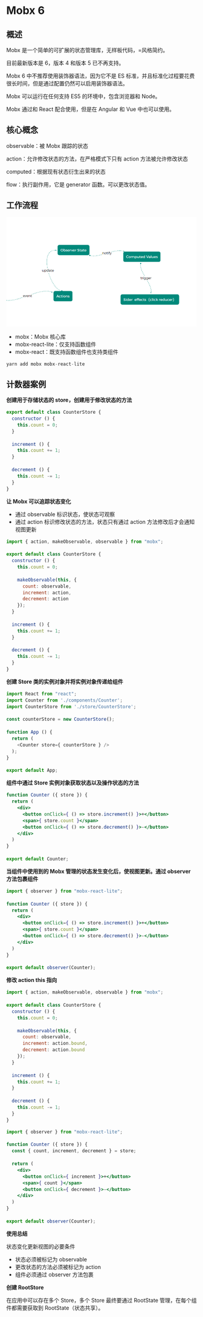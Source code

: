 # Mobx 6

## 概述

Mobx 是一个简单的可扩展的状态管理库，无样板代码，=风格简约。

目前最新版本是 6，版本 4 和版本 5 已不再支持。

Mobx 6 中不推荐使用装饰器语法，因为它不是 ES 标准，并且标准化过程要花费很长时间，但是通过配置仍然可以启用装饰器语法。

Mobx 可以运行在任何支持 ES5 的环境中，包含浏览器和 Node。

Mobx 通过和 React 配合使用，但是在 Angular 和 Vue 中也可以使用。

## 核心概念

observable：被 Mobx 跟踪的状态

action：允许修改状态的方法，在严格模式下只有 action 方法被允许修改状态

computed：根据现有状态衍生出来的状态

flow：执行副作用，它是 generator 函数。可以更改状态值。

## 工作流程

<img src="../images/mobx.png" style="zoom: 70%" />

* mobx：Mobx 核心库
* mobx-react-lite：仅支持函数组件
* mobx-react：既支持函数组件也支持类组件

```js
yarn add mobx mobx-react-lite
```

## 计数器案例

**创建用于存储状态的 store，创建用于修改状态的方法**

```js
export default class CounterStore {
  constructor () {
    this.count = 0;
  }

  increment () {
    this.count += 1;
  }

  decrement () {
    this.count -= 1;
  }
}
```

**让 Mobx 可以追踪状态变化**

* 通过 observable 标识状态，使状态可观察
* 通过 action 标识修改状态的方法，状态只有通过 action 方法修改后才会通知视图更新

```js
import { action, makeObservable, observable } from "mobx";

export default class CounterStore {
  constructor () {
    this.count = 0;

    makeObservable(this, {
      count: observable,
      increment: action,
      decrement: action
    });
  }

  increment () {
    this.count += 1;
  }

  decrement () {
    this.count -= 1;
  }
}
```

**创建 Store 类的实例对象并将实例对象传递给组件**

```js
import React from "react";
import Counter from './components/Counter';
import CounterStore from './store/CounterStore';

const counterStore = new CounterStore();

function App () {
  return (
    <Counter store={ counterStore } />
  );
}

export default App;
```

**组件中通过 Store 实例对象获取状态以及操作状态的方法**

```jsx
function Counter ({ store }) {
  return (
    <div>
      <button onClick={ () => store.increment() }>+</button>
      <span>{ store.count }</span>
      <button onClick={ () => store.decrement() }>-</button>
    </div>
  )
}

export default Counter;
```

**当组件中使用到的 Mobx 管理的状态发生变化后，使视图更新。通过 observer 方法包裹组件**

```jsx
import { observer } from "mobx-react-lite";

function Counter ({ store }) {
  return (
    <div>
      <button onClick={ () => store.increment() }>+</button>
      <span>{ store.count }</span>
      <button onClick={ () => store.decrement() }>-</button>
    </div>
  )
}

export default observer(Counter);
```

**修改 action this 指向**

```js
import { action, makeObservable, observable } from "mobx";

export default class CounterStore {
  constructor () {
    this.count = 0;

    makeObservable(this, {
      count: observable,
      increment: action.bound,
      decrement: action.bound
    });
  }

  increment () {
    this.count += 1;
  }

  decrement () {
    this.count -= 1;
  }
}
```

```jsx
import { observer } from "mobx-react-lite";

function Counter ({ store }) {
  const { count, increment, decrement } = store;

  return (
    <div>
      <button onClick={ increment }>+</button>
      <span>{ count }</span>
      <button onClick={ decrement }>-</button>
    </div>
  )
}

export default observer(Counter);
```

**使用总结**

状态变化更新视图的必要条件

* 状态必须被标记为 observable
* 更改状态的方法必须被标记为 action
* 组件必须通过 observer 方法包裹

**创建 RootStore**

在应用中可以存在多个 Store，多个 Store 最终要通过 RootState 管理，在每个组件都需要获取到 RootState（状态共享）。

```js
```

